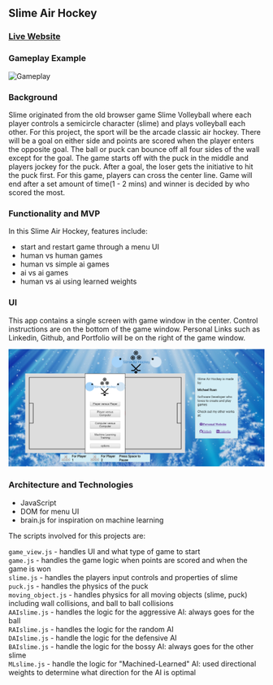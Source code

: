 ## Slime Air Hockey

###  [Live Website](http://www.michaelruan.xyz/SlimeAirHockey)

### Gameplay Example

![Gameplay](http://recordit.co/8wzbGmBuhQ.gif)


### Background

Slime originated from the old browser game Slime Volleyball where each player controls a semicircle character (slime) and plays volleyball each other. For this project, the sport will be the arcade classic air hockey. There will be a goal on either side and points are scored when the player enters the opposite goal. The ball or puck can bounce off all four sides of the wall except for the goal. The game starts off with the puck in the middle and players jockey for the puck. After a goal, the loser gets the initiative to hit the puck first. For this game, players can cross the center line. Game will end after a set amount of time(1 - 2 mins) and winner is decided by who scored the most.

### Functionality and MVP
In this Slime Air Hockey, features include:
*  start and restart game through a menu UI
*  human vs human games
*  human vs simple ai games
*  ai vs ai games
*  human vs ai using learned weights


### UI
This app contains a single screen with game window in the center. Control instructions are on the bottom of the game window. Personal Links such as Linkedin, Github, and Portfolio will be on the right of the game window.

![Snapshot](wiki/Snapshot_of_game.PNG)

### Architecture and Technologies
*  JavaScript
*  DOM for menu UI
*  brain.js for inspiration on machine learning

The scripts involved for this projects are:

`game_view.js` - handles UI and what type of game to start   
`game.js` - handles the game logic when points are scored and when the game is won  
`slime.js` - handles the players input controls and properties of slime  
`puck.js` - handles the physics of the puck  
`moving_object.js` - handles physics for all moving objects (slime, puck) including wall collisions, and ball to ball collisions  
`AAIslime.js` - handles the logic for the aggressive AI: always goes for the ball  
`RAIslime.js` - handles the logic for the random AI  
`DAIslime.js` - handle the logic for the defensive AI  
`BAIslime.js` - handle the logic for the bossy AI: always goes for the other slime  
`MLslime.js` - handle the logic for "Machined-Learned" AI: used directional weights to determine what direction for the AI is optimal  
